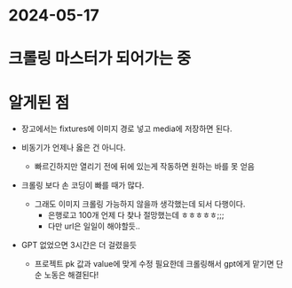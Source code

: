 # 2024-05-17
# 크롤링 마스터가 되어가는 중
# 알게된 점
- 장고에서는 fixtures에 이미지 경로 넣고 media에 저장하면 된다.

- 비동기가 언제나 옳은 건 아니다.
  - 빠르긴하지만 열리기 전에 뒤에 있는게 작동하면 원하는 바를 못 얻음

- 크롤링 보다 손 코딩이 빠를 때가 많다.
  - 그래도 이미지 크롤링 가능하지 않을까 생각했는데 되서 다행이다.
    - 은행로고 100개 언제 다 찾나 절망했는데 ㅎㅎㅎㅎㅎ;;;
    - 다만 url은 일일이 해야할듯..

- GPT 없었으면 3시간은 더 걸렸을듯
  - 프로젝트 pk 값과 value에 맞게 수정 필요한데 크롤링해서 gpt에게 맡기면 단순 노동은 해결된다!